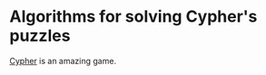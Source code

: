 # Algorithms for solving Cypher's puzzles

[Cypher](https://store.steampowered.com/app/746710/Cypher/) is an amazing game.